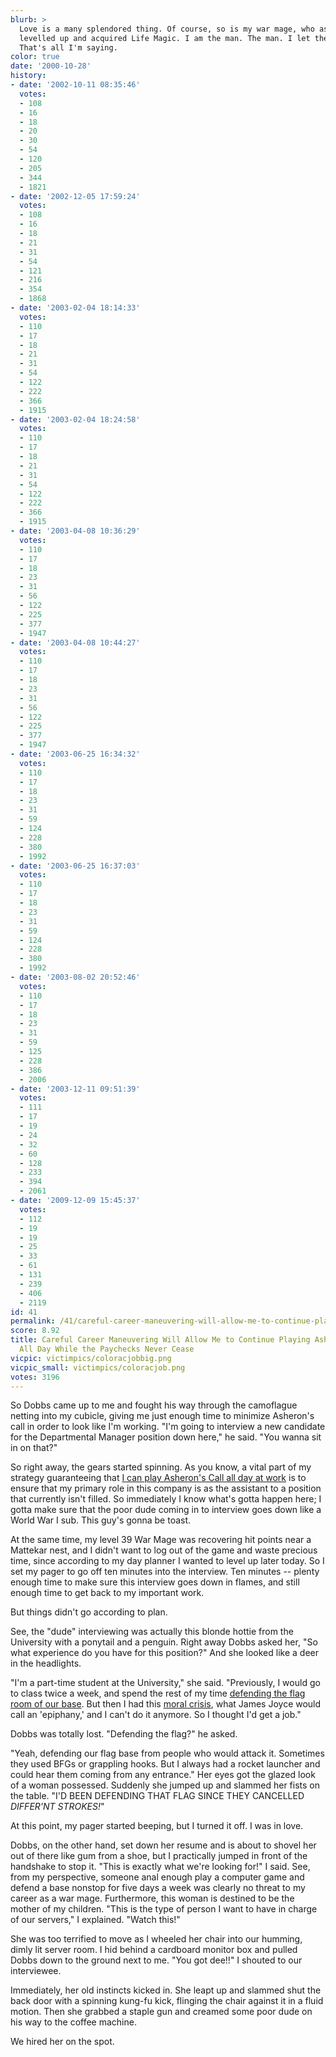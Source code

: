 ```yaml
---
blurb: >
  Love is a many splendored thing. Of course, so is my war mage, who as of this evening
  levelled up and acquired Life Magic. I am the man. The man. I let the dogs out.
  That's all I'm saying.
color: true
date: '2000-10-28'
history:
- date: '2002-10-11 08:35:46'
  votes:
  - 108
  - 16
  - 18
  - 20
  - 30
  - 54
  - 120
  - 205
  - 344
  - 1821
- date: '2002-12-05 17:59:24'
  votes:
  - 108
  - 16
  - 18
  - 21
  - 31
  - 54
  - 121
  - 216
  - 354
  - 1868
- date: '2003-02-04 18:14:33'
  votes:
  - 110
  - 17
  - 18
  - 21
  - 31
  - 54
  - 122
  - 222
  - 366
  - 1915
- date: '2003-02-04 18:24:58'
  votes:
  - 110
  - 17
  - 18
  - 21
  - 31
  - 54
  - 122
  - 222
  - 366
  - 1915
- date: '2003-04-08 10:36:29'
  votes:
  - 110
  - 17
  - 18
  - 23
  - 31
  - 56
  - 122
  - 225
  - 377
  - 1947
- date: '2003-04-08 10:44:27'
  votes:
  - 110
  - 17
  - 18
  - 23
  - 31
  - 56
  - 122
  - 225
  - 377
  - 1947
- date: '2003-06-25 16:34:32'
  votes:
  - 110
  - 17
  - 18
  - 23
  - 31
  - 59
  - 124
  - 228
  - 380
  - 1992
- date: '2003-06-25 16:37:03'
  votes:
  - 110
  - 17
  - 18
  - 23
  - 31
  - 59
  - 124
  - 228
  - 380
  - 1992
- date: '2003-08-02 20:52:46'
  votes:
  - 110
  - 17
  - 18
  - 23
  - 31
  - 59
  - 125
  - 228
  - 386
  - 2006
- date: '2003-12-11 09:51:39'
  votes:
  - 111
  - 17
  - 19
  - 24
  - 32
  - 60
  - 128
  - 233
  - 394
  - 2061
- date: '2009-12-09 15:45:37'
  votes:
  - 112
  - 19
  - 19
  - 25
  - 33
  - 61
  - 131
  - 239
  - 406
  - 2119
id: 41
permalink: /41/careful-career-maneuvering-will-allow-me-to-continue-playing-asherons-call-all-day-while-the-paychecks-never-cease/
score: 8.92
title: Careful Career Maneuvering Will Allow Me to Continue Playing Asheron's Call
  All Day While the Paychecks Never Cease
vicpic: victimpics/coloracjobbig.png
vicpic_small: victimpics/coloracjob.png
votes: 3196
---
```


So Dobbs came up to me and fought his way through the camoflague netting
into my cubicle, giving me just enough time to minimize Asheron's call
in order to look like I'm working. "I'm going to interview a new
candidate for the Departmental Manager position down here," he said.
"You wanna sit in on that?"

So right away, the gears started spinning. As you know, a vital part of
my strategy guaranteeing that [I can play Asheron's Call all day at
work](@/victim/23.md) is to ensure that my primary role in this
company is as the assistant to a position that currently isn't filled.
So immediately I know what's gotta happen here; I gotta make sure that
the poor dude coming in to interview goes down like a World War I sub.
This guy's gonna be toast.

At the same time, my level 39 War Mage was recovering hit points near a
Mattekar nest, and I didn't want to log out of the game and waste
precious time, since according to my day planner I wanted to level up
later today. So I set my pager to go off ten minutes into the interview.
Ten minutes -- plenty enough time to make sure this interview goes down
in flames, and still enough time to get back to my important work.

But things didn't go according to plan.

See, the "dude" interviewing was actually this blonde hottie from the
University with a ponytail and a penguin. Right away Dobbs asked her,
"So what experience do you have for this position?" And she looked like
a deer in the headlights.

"I'm a part-time student at the University," she said. "Previously, I
would go to class twice a week, and spend the rest of my time [defending
the flag room of our base](@/victim/17.md). But then I had this
[moral crisis](@/victim/38.md), what James Joyce would call an
'epiphany,' and I can't do it anymore. So I thought I'd get a job."

Dobbs was totally lost. "Defending the flag?" he asked.

"Yeah, defending our flag base from people who would attack it.
Sometimes they used BFGs or grappling hooks. But I always had a rocket
launcher and could hear them coming from any entrance." Her eyes got the
glazed look of a woman possessed. Suddenly she jumped up and slammed her
fists on the table. "I'D BEEN DEFENDING THAT FLAG SINCE THEY CANCELLED
*DIFFER'NT STROKES!*"

At this point, my pager started beeping, but I turned it off. I was in
love.

Dobbs, on the other hand, set down her resume and is about to shovel her
out of there like gum from a shoe, but I practically jumped in front of
the handshake to stop it. "This is exactly what we're looking for!" I
said. See, from my perspective, someone anal enough play a computer game
and defend a base nonstop for five days a week was clearly no threat to
my career as a war mage. Furthermore, this woman is destined to be the
mother of my children. "This is the type of person I want to have in
charge of our servers," I explained. "Watch this!"

She was too terrified to move as I wheeled her chair into our humming,
dimly lit server room. I hid behind a cardboard monitor box and pulled
Dobbs down to the ground next to me. "You got dee!!" I shouted to our
interviewee.

Immediately, her old instincts kicked in. She leapt up and slammed shut
the back door with a spinning kung-fu kick, flinging the chair against
it in a fluid motion. Then she grabbed a staple gun and creamed some
poor dude on his way to the coffee machine.

We hired her on the spot.